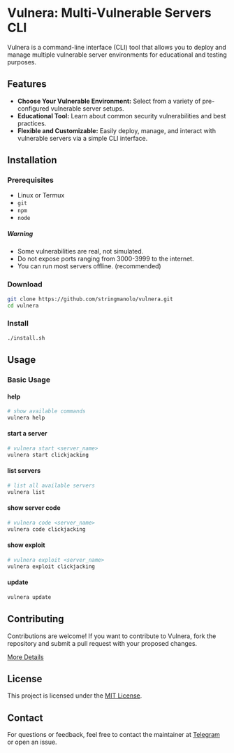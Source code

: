 # Vulnera: Multi-Vulnerable Servers CLI

Vulnera is a command-line interface (CLI) tool that allows you to deploy and manage multiple vulnerable server environments for educational and testing purposes.

## Features

- **Choose Your Vulnerable Environment:** Select from a variety of pre-configured vulnerable server setups.
- **Educational Tool:** Learn about common security vulnerabilities and best practices.
- **Flexible and Customizable:** Easily deploy, manage, and interact with vulnerable servers via a simple CLI interface.

## Installation

### Prerequisites
- Linux or Termux
- `git`
- `npm`
- `node`

##### Warning
- Some vulnerabilities are real, not simulated. 
- Do not expose ports ranging from 3000-3999 to the internet.
- You can run most servers offline. (recommended)

### Download
```bash
git clone https://github.com/stringmanolo/vulnera.git
cd vulnera
```

### Install
```bash
./install.sh
```

## Usage

### Basic Usage

#### help
```bash
# show available commands
vulnera help
```

#### start a server
```bash
# vulnera start <server_name>
vulnera start clickjacking
```

#### list servers
```bash
# list all available servers
vulnera list
```

#### show server code
```bash
# vulnera code <server_name>
vulnera code clickjacking
```

#### show exploit
```bash
# vulnera exploit <server_name>
vulnera exploit clickjacking
```

#### update
```bash
vulnera update
```

## Contributing

Contributions are welcome! If you want to contribute to Vulnera, fork the repository and submit a pull request with your proposed changes.

[More Details](https://github.com/StringManolo/vulnera/blob/main/CONTRIBUTE.md)

## License

This project is licensed under the [MIT License](LICENSE).

## Contact

For questions or feedback, feel free to contact the maintainer at [Telegram](https://t.me/stringmanolo) or open an issue.
